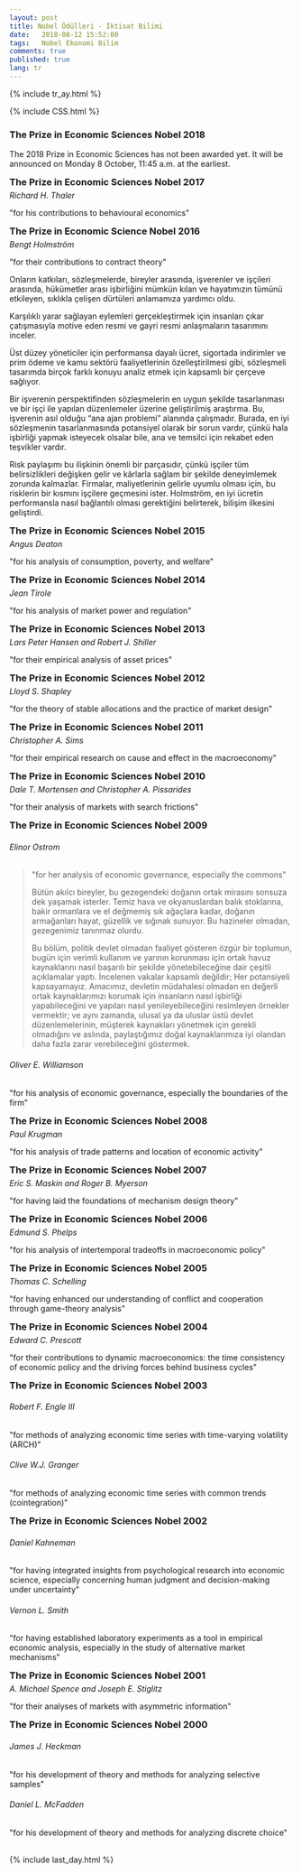 ```yaml
---
layout: post
title: Nobel Ödülleri - İktisat Bilimi
date:   2018-08-12 15:52:00
tags:   Nobel Ekonomi Bilim
comments: true
published: true
lang: tr
---
```


{% include tr_ay.html %}

{% include CSS.html %}
<br>
<div style="clear:both"></div>

<style>
#choose-year-down:hover, #choose-year-up:hover {
	cursor: pointer;
}
</style>

<div style="clear:both"></div>

<div class="by_year">
		<h3><a>The Prize in Economic Sciences Nobel 2018</a></h3>
<p>The 2018 Prize in Economic Sciences has not been awarded yet. It will be announced on Monday 8 October, 11:45 a.m. at the earliest.</p>
</div>
<div class="by_year">
		<h3 style="margin: 5px 0 5px 0; padding: 0;"><a>The Prize in Economic Sciences Nobel 2017</a></h3>
<h6 style="margin: 0 0 5px 0; padding: 0;"><a>Richard H. Thaler</a></h6>
<p>"for his contributions to behavioural economics"</p>
</div>
<div class="by_year">
		<h3 style="margin: 5px 0 5px 0; padding: 0;"><a>The Prize in Economic Science Nobel 2016</a></h3>
<h6 style="margin: 0 0 5px 0; padding: 0;"><a>Bengt Holmstr&ouml;m</a></h6>
<p>"for their contributions to contract theory"</p><p><i class="fas fa-quote-left fa-2x"></i> Onların katkıları, sözleşmelerde, bireyler arasında, işverenler ve işçileri arasında, hükümetler arası işbirliğini mümkün kılan ve hayatımızın tümünü etkileyen, sıklıkla çelişen dürtüleri anlamamıza yardımcı oldu.</p>
<p>
Karşılıklı yarar sağlayan eylemleri gerçekleştirmek için insanları çıkar çatışmasıyla motive eden resmi ve gayri resmi anlaşmaların tasarımını inceler.</p>
<p>
Üst düzey yöneticiler için performansa dayalı ücret, sigortada indirimler ve prim ödeme ve kamu sektörü faaliyetlerinin özelleştirilmesi gibi, sözleşmeli tasarımda birçok farklı konuyu analiz etmek için kapsamlı bir çerçeve sağlıyor.</p>
<p>
 Bir işverenin perspektifinden sözleşmelerin en uygun şekilde tasarlanması ve bir işçi ile yapılan düzenlemeler üzerine geliştirilmiş araştırma. Bu, işverenin asıl olduğu “ana ajan problemi” alanında çalışmadır. Burada, en iyi sözleşmenin tasarlanmasında potansiyel olarak bir sorun vardır, çünkü hala işbirliği yapmak isteyecek olsalar bile, ana ve temsilci için rekabet eden teşvikler vardır.</p>
<p>
Risk paylaşımı bu ilişkinin önemli bir parçasıdır, çünkü işçiler tüm belirsizlikleri değişken gelir ve kârlarla sağlam bir şekilde deneyimlemek zorunda kalmazlar. Firmalar, maliyetlerinin gelirle uyumlu olması için, bu risklerin bir kısmını işçilere geçmesini ister. Holmström, en iyi ücretin performansla nasıl bağlantılı olması gerektiğini belirterek, bilişim ilkesini geliştirdi.</p>
</div>
<div class="by_year">
		<h3 style="margin: 5px 0 5px 0; padding: 0;"><a>The Prize in Economic Sciences Nobel 2015</a></h3>
<h6 style="margin: 0 0 5px 0; padding: 0;"><a>Angus Deaton</a></h6>
<p>"for his analysis of consumption, poverty, and welfare"</p>
</div>
<div class="by_year">
		<h3 style="margin: 5px 0 5px 0; padding: 0;"><a>The Prize in Economic Sciences Nobel 2014</a></h3>
<h6 style="margin: 0 0 5px 0; padding: 0;"><a>Jean Tirole</a></h6>
<p>"for his analysis of market power and regulation"</p>
</div>
<div class="by_year">
		<h3 style="margin: 5px 0 5px 0; padding: 0;"><a>The Prize in Economic Sciences Nobel 2013</a></h3>
<h6 style="margin: 0 0 5px 0; padding: 0;"><a>Lars Peter Hansen</a> <span style='font-weight: normal;'>and</span> <a>Robert J. Shiller</a></h6>
<p>"for their empirical analysis of asset prices"</p>
</div>
<div class="by_year">
		<h3 style="margin: 5px 0 5px 0; padding: 0;"><a>The Prize in Economic Sciences Nobel 2012</a></h3>
<h6 style="margin: 0 0 5px 0; padding: 0;"><a>Lloyd S. Shapley</a></h6>
<p>"for the theory of stable allocations and the practice of market design"</p>
</div>
<div class="by_year">
		<h3 style="margin: 5px 0 5px 0; padding: 0;"><a>The Prize in Economic Sciences Nobel 2011</a></h3>
<h6 style="margin: 0 0 5px 0; padding: 0;"><a>Christopher A. Sims</a></h6>
<p>"for their empirical research on cause and effect in the macroeconomy"</p>
</div>
<div class="by_year">
		<h3 style="margin: 5px 0 5px 0; padding: 0;"><a>The Prize in Economic Sciences Nobel 2010</a></h3>
<h6 style="margin: 0 0 5px 0; padding: 0;"><a>Dale T. Mortensen</a> <span style='font-weight: normal;'>and</span> <a>Christopher A. Pissarides</a></h6>
<p>"for their analysis of markets with search frictions"</p>
</div>
<div class="by_year">
		<h3 style="margin: 5px 0 5px 0; padding: 0;"><a>The Prize in Economic Sciences Nobel 2009</a></h3>
<h6><a>Elinor Ostrom</a></h6>
<blockquote><p>"for her analysis of economic governance, especially the commons"</p><p><i class="fas fa-quote-left fa-2x"></i> Bütün akılcı bireyler, bu gezegendeki doğanın ortak mirasını sonsuza dek yaşamak isterler. Temiz hava ve okyanuslardan balık stoklarına, bakir ormanlara ve el değmemiş sık ağaçlara kadar, doğanın armağanları hayat, güzellik ve sığınak sunuyor. Bu hazineler olmadan, gezegenimiz tanınmaz olurdu. 

Bu bölüm, politik devlet olmadan faaliyet gösteren özgür bir toplumun, bugün için verimli kullanım ve yarının korunması için ortak havuz kaynaklarını nasıl başarılı bir şekilde yönetebileceğine dair çeşitli açıklamalar yaptı. İncelenen vakalar kapsamlı değildir; Her potansiyeli kapsayamayız. Amacımız, devletin müdahalesi olmadan en değerli ortak kaynaklarımızı korumak için insanların nasıl işbirliği yapabileceğini ve yapıları nasıl yenileyebileceğini resimleyen örnekler vermektir; ve aynı zamanda, ulusal ya da uluslar üstü devlet düzenlemelerinin, müşterek kaynakları yönetmek için gerekli olmadığını ve aslında, paylaştığımız doğal kaynaklarımıza iyi olandan daha fazla zarar verebileceğini göstermek.</p></blockquote>
<div class="by_year_clear"></div>
		<h6><a>Oliver E. Williamson</a></h6>
<p>"for his analysis of economic governance, especially the boundaries of the firm"</p>
<div class="by_year_clear"></div>
		</div>
<div class="by_year">
		<h3 style="margin: 5px 0 5px 0; padding: 0;"><a>The Prize in Economic Sciences Nobel 2008</a></h3>
<h6 style="margin: 0 0 5px 0; padding: 0;"><a>Paul Krugman</a></h6>
<p>"for his analysis of trade patterns and location of economic activity"</p>
</div>
<div class="by_year">
		<h3 style="margin: 5px 0 5px 0; padding: 0;"><a>The Prize in Economic Sciences Nobel 2007</a></h3>
<h6 style="margin: 0 0 5px 0; padding: 0;"><a>Eric S. Maskin</a> <span style='font-weight: normal;'>and</span> <a>Roger B. Myerson</a></h6>
<p>"for having laid the foundations of mechanism design theory"</p>
</div>
<div class="by_year">
		<h3 style="margin: 5px 0 5px 0; padding: 0;"><a>The Prize in Economic Sciences Nobel 2006</a></h3>
<h6 style="margin: 0 0 5px 0; padding: 0;"><a>Edmund S. Phelps</a></h6>
<p>"for his analysis of intertemporal tradeoffs in macroeconomic policy"</p>
</div>
<div class="by_year">
		<h3 style="margin: 5px 0 5px 0; padding: 0;"><a>The Prize in Economic Sciences Nobel 2005</a></h3>
<h6 style="margin: 0 0 5px 0; padding: 0;"><a>Thomas C. Schelling</a></h6>
<p>"for having enhanced our understanding of conflict and cooperation through game-theory analysis"</p>
</div>
<div class="by_year">
		<h3 style="margin: 5px 0 5px 0; padding: 0;"><a>The Prize in Economic Sciences Nobel 2004</a></h3>
<h6 style="margin: 0 0 5px 0; padding: 0;"><a>Edward C. Prescott</a></h6>
<p>"for their contributions to dynamic macroeconomics: the time consistency of economic policy and the driving forces behind business cycles"</p>
</div>
<div class="by_year">
		<h3 style="margin: 5px 0 5px 0; padding: 0;"><a>The Prize in Economic Sciences Nobel 2003</a></h3>
<h6><a>Robert F. Engle III</a></h6>
<p>"for methods of analyzing economic time series with time-varying volatility (ARCH)"</p>
<div class="by_year_clear"></div>
		<h6><a>Clive W.J. Granger</a></h6>
<p>"for methods of analyzing economic time series with common trends (cointegration)"</p>
<div class="by_year_clear"></div>
		</div>
<div class="by_year">
		<h3 style="margin: 5px 0 5px 0; padding: 0;"><a>The Prize in Economic Sciences Nobel 2002</a></h3>
<h6><a>Daniel Kahneman</a></h6>
<p>"for having integrated insights from psychological research into economic science, especially concerning human judgment and decision-making under uncertainty"</p>
<div class="by_year_clear"></div>
		<h6><a>Vernon L. Smith</a></h6>
<p>"for having established laboratory experiments as a tool in empirical economic analysis, especially in the study of alternative market mechanisms"</p>
<div class="by_year_clear"></div>
		</div>
<div class="by_year">
		<h3 style="margin: 5px 0 5px 0; padding: 0;"><a>The Prize in Economic Sciences Nobel 2001</a></h3>
<h6 style="margin: 0 0 5px 0; padding: 0;"><a>A. Michael Spence</a> <span style='font-weight: normal;'>and</span> <a>Joseph E. Stiglitz</a></h6>
<p>"for their analyses of markets with asymmetric information"</p>
</div>
<div class="by_year">
		<h3 style="margin: 5px 0 5px 0; padding: 0;"><a>The Prize in Economic Sciences Nobel 2000</a></h3>
<h6><a>James J. Heckman</a></h6>
<p>"for his development of theory and methods for analyzing selective samples"</p>
<div class="by_year_clear"></div>
		<h6><a>Daniel L. McFadden</a></h6>
<p>"for his development of theory and methods for analyzing discrete choice"</p>
<div class="by_year_clear"></div>
		</div>


<br>
{% include last_day.html %}
